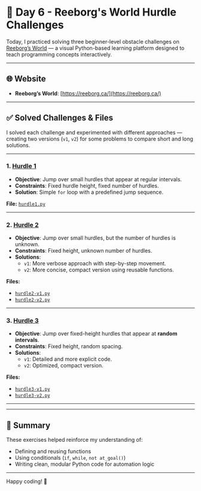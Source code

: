 # 🐍 Day 6 - Reeborg's World Hurdle Challenges

Today, I practiced solving three beginner-level obstacle challenges on [Reeborg’s World](https://reeborg.ca/) — a visual Python-based learning platform designed to teach programming concepts interactively.

---

## 🌐 Website

- **Reeborg’s World**: [https://reeborg.ca/](https://reeborg.ca/)

---

## ✅ Solved Challenges & Files

I solved each challenge and experimented with different approaches — creating two versions (`v1`, `v2`) for some problems to compare short and long solutions.

---

### 1. [Hurdle 1](https://reeborg.ca/reeborg.html?lang=en&mode=python&menu=worlds%2Ftutorial_en%2Fhurdle1.json)

- **Objective**: Jump over small hurdles that appear at regular intervals.
- **Constraints**: Fixed hurdle height, fixed number of hurdles.
- **Solution**: Simple `for` loop with a predefined jump sequence.

**File:** [`hurdle1.py`](./hurdle1.py)

---

### 2. [Hurdle 2](https://reeborg.ca/reeborg.html?lang=en&mode=python&menu=worlds%2Ftutorial_en%2Fhurdle2.json)

- **Objective**: Jump over small hurdles, but the number of hurdles is unknown.
- **Constraints**: Fixed height, unknown number of hurdles.
- **Solutions**:
  - `v1`: More verbose approach with step-by-step movement.
  - `v2`: More concise, compact version using reusable functions.

**Files:**

- [`hurdle2-v1.py`](./hurdle2-v1.py)
- [`hurdle2-v2.py`](./hurdle2-v2.py)

---

### 3. [Hurdle 3](https://reeborg.ca/reeborg.html?lang=en&mode=python&menu=worlds%2Ftutorial_en%2Fhurdle3.json)

- **Objective**: Jump over fixed-height hurdles that appear at **random intervals**.
- **Constraints**: Fixed height, random spacing.
- **Solutions**:
  - `v1`: Detailed and more explicit code.
  - `v2`: Optimized, compact version.

**Files:**

- [`hurdle3-v1.py`](./hurdle3-v1.py)
- [`hurdle3-v2.py`](./hurdle3-v2.py)

---

---

## 📝 Summary

These exercises helped reinforce my understanding of:

- Defining and reusing functions
- Using conditionals (`if`, `while`, `not at_goal()`)
- Writing clean, modular Python code for automation logic

---

Happy coding! 🚀
